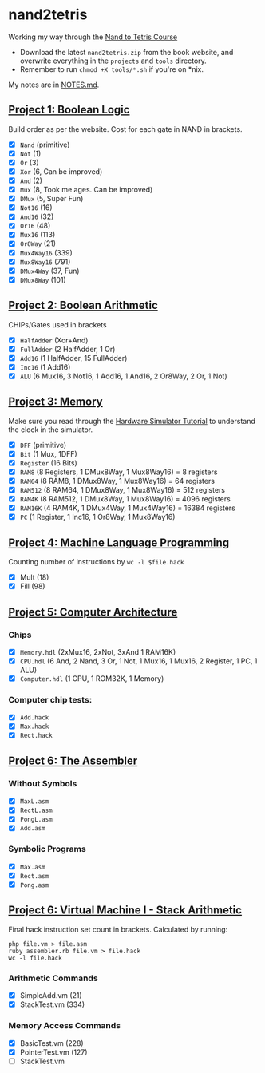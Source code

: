 # nand2tetris

Working my way through the [Nand to Tetris Course](https://www.nand2tetris.org/)

- Download the latest `nand2tetris.zip` from the book website, and overwrite everything in the `projects` and `tools` directory.
- Remember to run `chmod +X tools/*.sh` if you're on \*nix.

My notes are in [NOTES.md](NOTES.md).

## [Project 1: Boolean Logic](https://www.nand2tetris.org/project01)

Build order as per the website. Cost for each gate in NAND in brackets.

- [x] `Nand` (primitive)
- [x] `Not` (1)
- [x] `Or` (3)
- [x] `Xor` (6, Can be improved)
- [x] `And` (2)
- [x] `Mux` (8, Took me ages. Can be improved)
- [x] `DMux` (5, Super Fun)
- [x] `Not16` (16)
- [x] `And16` (32)
- [x] `Or16` (48)
- [x] `Mux16` (113)
- [x] `Or8Way` (21)
- [x] `Mux4Way16` (339)
- [x] `Mux8Way16` (791)
- [x] `DMux4Way` (37, Fun)
- [x] `DMux8Way` (101)

## [Project 2: Boolean Arithmetic](https://www.nand2tetris.org/project02)

CHIPs/Gates used in brackets

- [x] `HalfAdder` (Xor+And)
- [x] `FullAdder` (2 HalfAdder, 1 Or)
- [x] `Add16` (1 HalfAdder, 15 FullAdder)
- [x] `Inc16` (1 Add16)
- [x] `ALU` (6 Mux16, 3 Not16, 1 Add16, 1 And16, 2 Or8Way, 2 Or, 1 Not)

## [Project 3: Memory](https://www.nand2tetris.org/project03)

Make sure you read through the [Hardware Simulator Tutorial][s] to understand the clock in the simulator.

- [x] `DFF` (primitive)
- [x] `Bit` (1 Mux, 1DFF)
- [x] `Register` (16 Bits)
- [x] `RAM8` (8 Registers, 1 DMux8Way, 1 Mux8Way16) = 8 registers
- [x] `RAM64` (8 RAM8, 1 DMux8Way, 1 Mux8Way16) = 64 registers
- [x] `RAM512` (8 RAM64, 1 DMux8Way, 1 Mux8Way16) = 512 registers
- [x] `RAM4K` (8 RAM512, 1 DMux8Way, 1 Mux8Way16) = 4096 registers
- [x] `RAM16K` (4 RAM4K, 1 DMux4Way, 1 Mux4Way16) = 16384 registers
- [x] `PC` (1 Register, 1 Inc16, 1 Or8Way, 1 Mux8Way16)

[s]: https://b1391bd6-da3d-477d-8c01-38cdf774495a.filesusr.com/ugd/44046b_bfd91435260748439493a60a8044ade6.pdf

## [Project 4: Machine Language Programming](https://www.nand2tetris.org/project03)

Counting number of instructions by `wc -l $file.hack`

- [x] Mult (18)
- [x] Fill (98)

## [Project 5: Computer Architecture](https://www.nand2tetris.org/project05)

### Chips

- [x] `Memory.hdl` (2xMux16, 2xNot, 3xAnd 1 RAM16K)
- [x] `CPU.hdl` (6 And, 2 Nand, 3 Or, 1 Not, 1 Mux16, 1 Mux16, 2 Register, 1 PC, 1 ALU)
- [x] `Computer.hdl` (1 CPU, 1 ROM32K, 1 Memory)

### Computer chip tests:

- [x] `Add.hack`
- [x] `Max.hack`
- [x] `Rect.hack`

## [Project 6: The Assembler](https://www.nand2tetris.org/project06)

### Without Symbols

- [x] `MaxL.asm`
- [x] `RectL.asm`
- [x] `PongL.asm`
- [x] `Add.asm`

### Symbolic Programs

- [x] `Max.asm`
- [x] `Rect.asm`
- [x] `Pong.asm`

## [Project 6: Virtual Machine I - Stack Arithmetic](https://www.nand2tetris.org/project07)

Final hack instruction set count in brackets. Calculated by running:


```
php file.vm > file.asm
ruby assembler.rb file.vm > file.hack
wc -l file.hack
```

### Arithmetic Commands

- [x] SimpleAdd.vm (21)
- [x] StackTest.vm (334)

### Memory Access Commands

- [x] BasicTest.vm (228)
- [x] PointerTest.vm (127)
- [ ] StackTest.vm
